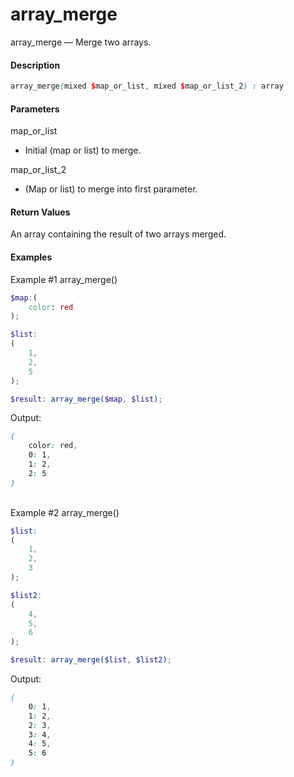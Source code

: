 # array_merge

array_merge — Merge two arrays.

#### __Description__

```scss
array_merge(mixed $map_or_list, mixed $map_or_list_2) : array
```

#### __Parameters__
map_or_list
- Initial (map or list) to merge.
  
map_or_list_2
- (Map or list) to merge into first parameter.

#### __Return Values__
An array containing the result of two arrays merged.


#### __Examples__
Example #1 array_merge()
```scss
$map:(
    color: red
);

$list:
(  
    1,
    2,
    5
);

$result: array_merge($map, $list);
```
Output:
```scss
(
    color: red,
    0: 1,
    1: 2,
    2: 5
)
```
\
Example #2 array_merge()
```scss
$list:
(
    1,
    2,
    3
);

$list2:
(  
    4,
    5,
    6
);

$result: array_merge($list, $list2);
```
Output:
```scss
(
    0: 1,
    1: 2,
    2: 3,
    3: 4,
    4: 5,
    5: 6
)
```